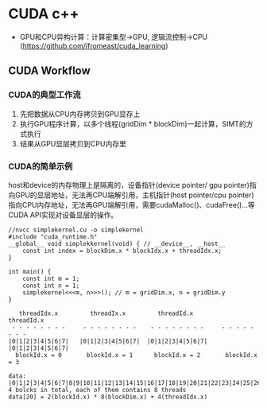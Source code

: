 # CUDA c++
- GPU和CPU异构计算：计算密集型->GPU, 逻辑流控制->CPU
(https://github.com/ifromeast/cuda_learning)
## CUDA Workflow
### CUDA的典型工作流
  1. 先把数据从CPU内存拷贝到GPU显存上
  2. 执行GPU程序计算，以多个线程(gridDim * blockDim)一起计算，SIMT的方式执行
  3. 结果从GPU显层拷贝到CPU内存里
### CUDA的简单示例
host和device的内存物理上是隔离的，设备指针(device pointer/ gpu pointer)指向GPU的显层地址，无法再CPU端解引用，主机指针(host pointer/cpu pointer)指向CPU内存地址，无法再GPU端解引用，需要cudaMalloc()、cudaFree()...等CUDA API实现对设备显层的操作。

``` 
//nvcc simplekernel.cu -o simplekernel
#include "cuda_runtime.h"
__global__ void simplekkernel(void) { // __device__, __host__
    const int index = blockDim.x * blockIdx.x + threadIdx.x;
}

int main() {
    const int m = 1;
    const int n = 1;
    simplekernel<<<m, n>>>(); // m = gridDim.x, n = gridDim.y
}
```
```
   threadIdx.x         threadIx.x         threadId.x         threadId.x
 - - - - - - - -     - - - - - - - -    - - - - - - - -     - - - - - - - -
|0|1|2|3|4|5|6|7|   |0|1|2|3|4|5|6|7|  |0|1|2|3|4|5|6|7|   |0|1|2|3|4|5|6|7|
  blockId.x = 0       blockId.x = 1      blockId.x = 2       blockId.x = 3

data:
|0|1|2|3|4|5|6|7|8|9|10|11|12|13|14|15|16|17|18|19|20|21|22|23|24|25|26|27|28|29|30|31|
4 bolcks in total, each of them contains 8 threads
data[20] = 2(blockId.x) * 8(blockDim.x) + 4(threadIdx.x)
```